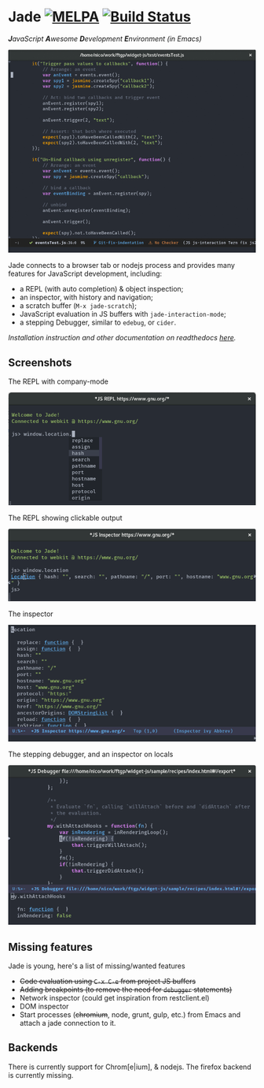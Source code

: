 # Jade [![MELPA](https://melpa.org/packages/jade-badge.svg)](https://melpa.org/#/jade) [![Build Status](https://travis-ci.org/NicolasPetton/jade.svg?branch=master)](https://travis-ci.org/NicolasPetton/jade)

_**J**avaScript **A**wesome **D**evelopment **E**nvironment (in Emacs)_

![REPL](./screenshots/debugger.gif)

Jade connects to a browser tab or nodejs process and provides many features for
JavaScript development, including:

- a REPL (with auto completion) & object inspection;
- an inspector, with history and navigation;
- a scratch buffer (`M-x jade-scratch`);
- JavaScript evaluation in JS buffers with `jade-interaction-mode`;
- a stepping Debugger, similar to `edebug`, or `cider`.

*Installation instruction and other documentation on readthedocs [here](https://jade.readthedocs.io).*

## Screenshots

The REPL with company-mode

![REPL](./screenshots/repl.png)

The REPL showing clickable output

![REPL](./screenshots/repl2.png)

The inspector

![REPL](./screenshots/inspector.png)

The stepping debugger, and an inspector on locals

![REPL](./screenshots/debugger.png)

## Missing features

Jade is young, here's a list of missing/wanted features

- ~~Code evaluation using `C-x C-e` from project JS buffers~~
- ~~Adding breakpoints (to remove the need for `debugger` statements)~~
- Network inspector (could get inspiration from restclient.el)
- DOM inspector
- Start processes (~~chromium~~, node, grunt, gulp, etc.) from Emacs and attach a
  jade connection to it.

## Backends

There is currently support for Chrom[e|ium], & nodejs.  The firefox backend is
currently missing.


